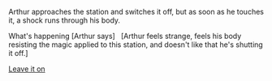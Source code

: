 Arthur approaches the station and switches it off, but as soon as he touches it, a shock runs through his body.

What's happening [Arthur says]
 
[Arthur feels strange, feels his body resisting the magic applied to this station, and doesn't like that he's shutting it off.]

[Leave it on]()


